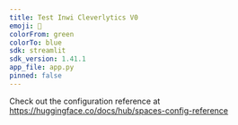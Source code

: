 ```yaml
---
title: Test Inwi Cleverlytics V0
emoji: 🚀
colorFrom: green
colorTo: blue
sdk: streamlit
sdk_version: 1.41.1
app_file: app.py
pinned: false
---
```


Check out the configuration reference at https://huggingface.co/docs/hub/spaces-config-reference
